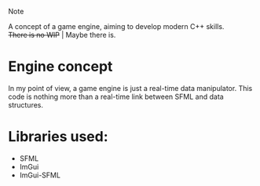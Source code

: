 > [!NOTE]  
> A concept of a game engine, aiming to develop modern C++ skills.  
> ~~There is no WIP~~ | Maybe there is.

# Engine concept  
In my point of view, a game engine is just a real-time data manipulator. This code is nothing more than a real-time link between SFML and data structures.  
  
# Libraries used:
- SFML
- ImGui
- ImGui-SFML
